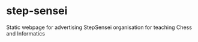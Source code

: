 # step-sensei
Static webpage for advertising StepSensei organisation for teaching Chess and Informatics
